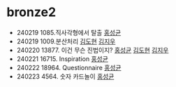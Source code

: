 # bronze2
- 240219 1085.직사각형에서 탈출 [홍성균](https://github.com/sesac-dobong1th-algorithm/bronze2/tree/main/Python/%EB%B0%B1%EC%A4%80/Bronze/1085.%E2%80%85%EC%A7%81%EC%82%AC%EA%B0%81%ED%98%95%EC%97%90%EC%84%9C%E2%80%85%ED%83%88%EC%B6%9C)
- 240219 1009.분산처리 [김도현](https://github.com/sesac-dobong1th-algorithm/bronze2/blob/main/02_19_dohyeon.ipynb) [김지우](https://github.com/sesac-dobong1th-algorithm/bronze2/blob/main/JW_0219_B0J_1009.py) 
- 240220 13877. 이건 무슨 진법이지? [홍성균](https://github.com/sesac-dobong1th-algorithm/bronze2/tree/main/Python/%EB%B0%B1%EC%A4%80/Bronze/13877.%E2%80%85%EC%9D%B4%EA%B1%B4%E2%80%85%EB%AC%B4%EC%8A%A8%E2%80%85%EC%A7%84%EB%B2%95%EC%9D%B4%EC%A7%80%EF%BC%9F) [김도현](https://github.com/sesac-dobong1th-algorithm/bronze2/blob/main/02_20_dohyeon.ipynb) [김지우](https://github.com/sesac-dobong1th-algorithm/bronze2/blob/main/JW_0220_BOJ_13877.py)
- 240221 16715. Inspiration [홍성균](https://github.com/sesac-dobong1th-algorithm/bronze2/tree/main/Python/%EB%B0%B1%EC%A4%80/Bronze/16715.%E2%80%85Inspiration)
- 240222 18964. Questionnaire [홍성균](https://github.com/sesac-dobong1th-algorithm/bronze2/tree/main/Python/%EB%B0%B1%EC%A4%80/Bronze/18964.%E2%80%85Questionnaire)
- 240223 4564. 숫자 카드놀이 [홍성균](https://github.com/sesac-dobong1th-algorithm/bronze2/tree/main/Python/%EB%B0%B1%EC%A4%80/Bronze/4564.%E2%80%85%EC%88%AB%EC%9E%90%E2%80%85%EC%B9%B4%EB%93%9C%EB%86%80%EC%9D%B4)
